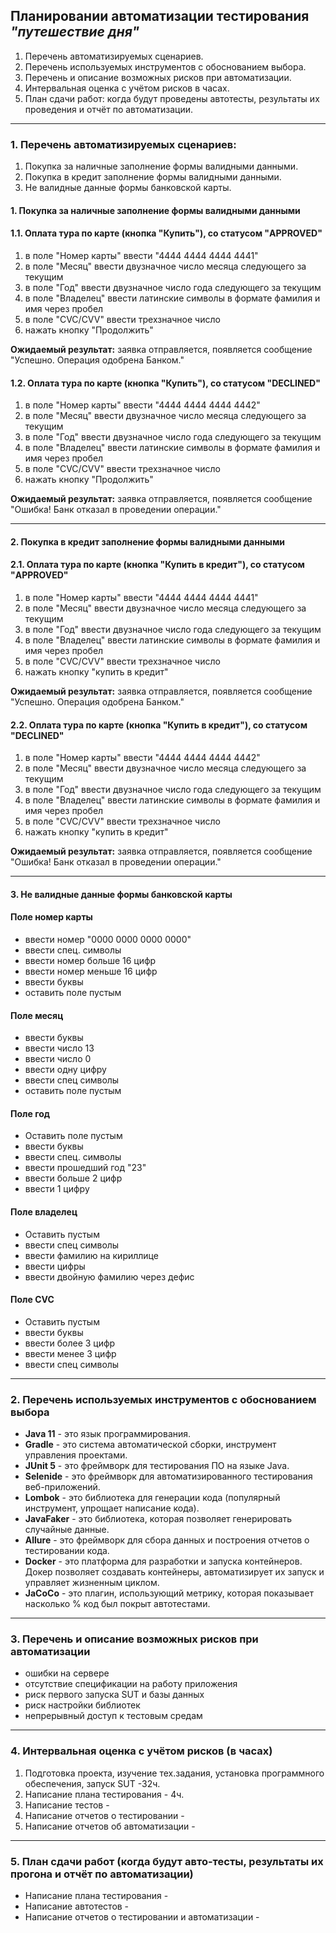 ## Планировании автоматизации тестирования _"путешествие дня"_

1. Перечень автоматизируемых сценариев.
2. Перечень используемых инструментов с обоснованием выбора.
3. Перечень и описание возможных рисков при автоматизации.
4. Интервальная оценка с учётом рисков в часах.
5. План сдачи работ: когда будут проведены автотесты, результаты их проведения и отчёт по автоматизации.

________________

### 1. Перечень автоматизируемых сценариев:

1. Покупка за наличные заполнение формы валидными данными.
2. Покупка в кредит заполнение формы валидными данными.
3. Не валидные данные формы банковской карты.

 #### 1. Покупка за наличные заполнение формы валидными данными

 #### 1.1. Оплата тура по карте (кнопка "Купить"), со статусом "APPROVED"
 1. в поле "Номер карты" ввести "4444 4444 4444 4441"
 2. в поле "Месяц" ввести двузначное число месяца следующего за текущим
 3. в поле "Год" ввести двузначное число года следующего за текущим
 4. в поле "Владелец" ввести латинские символы в формате фамилия и имя через пробел
 5. в поле "CVC/CVV" ввести трехзначное число
 6. нажать кнопку "Продолжить"
 
**Ожидаемый результат:** заявка отправляется, появляется сообщение "Успешно. Операция одобрена Банком."

#### 1.2. Оплата тура по карте (кнопка "Купить"), со статусом "DECLINED"
1. в поле "Номер карты" ввести "4444 4444 4444 4442"
2. в поле "Месяц" ввести двузначное число месяца следующего за текущим
3. в поле "Год" ввести двузначное число года следующего за текущим
4. в поле "Владелец" ввести латинские символы в формате фамилия и имя через пробел
5. в поле "CVC/CVV" ввести трехзначное число
6. нажать кнопку "Продолжить"

**Ожидаемый результат:** заявка отправляется, появляется сообщение "Ошибка! Банк отказал в проведении операции."

________________

#### 2. Покупка в кредит заполнение формы валидными данными

#### 2.1. Оплата тура по карте (кнопка "Купить в кредит"), со статусом "APPROVED"
1. в поле "Номер карты" ввести "4444 4444 4444 4441"
2. в поле "Месяц" ввести двузначное число месяца следующего за текущим
3. в поле "Год" ввести двузначное число года следующего за текущим
4. в поле "Владелец" ввести латинские символы в формате фамилия и имя через пробел
5. в поле "CVC/CVV" ввести трехзначное число
6. нажать кнопку "купить в кредит"

**Ожидаемый результат:** заявка отправляется, появляется сообщение "Успешно. Операция одобрена Банком."

 #### 2.2. Оплата тура по карте (кнопка "Купить в кредит"), со статусом "DECLINED"
 1. в поле "Номер карты" ввести "4444 4444 4444 4442"
 2. в поле "Месяц" ввести двузначное число месяца следующего за текущим
 3. в поле "Год" ввести двузначное число года следующего за текущим
 4. в поле "Владелец" ввести латинские символы в формате фамилия и имя через пробел
 5. в поле "CVC/CVV" ввести трехзначное число
 6. нажать кнопку "купить в кредит"

**Ожидаемый результат:** заявка отправляется, появляется сообщение "Ошибка! Банк отказал в проведении операции."

________________

#### 3. Не валидные данные формы банковской карты

#### Поле номер карты

- ввести номер "0000 0000 0000 0000"
- ввести спец. символы 
- ввести номер больше 16 цифр
- ввести номер меньше 16 цифр
- ввести буквы
- оставить поле пустым

#### Поле месяц

- ввести буквы
- ввести число 13
- ввести число 0
- ввести одну цифру 
- ввести спец символы
- оставить поле пустым

#### Поле год

- Оставить поле пустым
- ввести буквы
- ввести спец. символы
- ввести прошедший год "23"
- ввести больше 2 цифр
- ввести 1 цифру

#### Поле владелец

- Оставить пустым
- ввести спец символы
- ввести фамилию на кириллице
- ввести цифры 
- ввести двойную фамилию через дефис

#### Поле CVC

- Оставить пустым
- ввести буквы
- ввести более 3 цифр
- ввести менее 3 цифр
- ввести спец символы

___________________

### 2. Перечень используемых инструментов с обоснованием выбора

- **Java 11** - это язык программирования.
- **Gradle** - это система автоматической сборки, инструмент управления проектами.
- **JUnit 5** - это фреймворк для тестирования ПО на языке Java.
- **Selenide** - это фреймворк для автоматизированного тестирования веб-приложений.
- **Lombok** - это библиотека для генерации кода (популярный инструмент, упрощает написание кода).
- **JavaFaker** - это библиотека, которая позволяет генерировать случайные данные.
- **Allure** - это фреймворк для сбора данных и построения отчетов о тестировании кода.
- **Docker** - это платформа для разработки и запуска контейнеров. Докер позволяет создавать контейнеры, автоматизирует их запуск и управляет жизненным циклом.
- **JaCoCo** - это плагин, использующий метрику, которая показывает насколько % код был покрыт автотестами.
  
__________________

### 3. Перечень и описание возможных рисков при автоматизации

- ошибки на сервере
- отсутствие спецификации на работу приложения
- риск первого запуска SUT и базы данных
- риск настройки библиотек
- непрерывный доступ к тестовым средам

__________________

### 4. Интервальная оценка с учётом рисков (в часах)

1. Подготовка проекта, изучение тех.задания, установка программного обеспечения, запуск SUT -32ч.
2. Написание плана тестирования - 4ч.
3. Написание тестов - 
4. Написание отчетов о тестировании - 
5. Написание отчетов об автоматизации -

__________________

### 5. План сдачи работ (когда будут авто-тесты, результаты их прогона и отчёт по автоматизации)

- Написание плана тестирования -
- Написание автотестов -
- Написание отчетов о тестировании и автоматизации -
